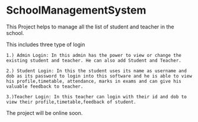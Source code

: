 # SchoolManagementSystem


This Project helps to manage all the list of student and teacher in the school.

This includes three type of login


    1.) Admin Login: In this admin has the power to view or change the existing student and teacher. He can also add Student and Teacher.

    2.) Student Login: In this the student uses its name as username and dob as its password to login into this software and he is able to view his profile,timetable, attendance, marks in exams and can give his valuable feedback to teacher.

    3.)Teacher Login: In this teacher can login with their id and dob to view their profile,timetable,feedback of student.

The project will be online soon.
